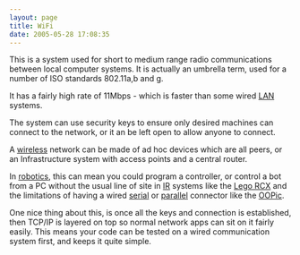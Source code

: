 ```yaml
---
layout: page
title: WiFi
date: 2005-05-28 17:08:35
---
```

<p>This is a system used for short to medium range radio communications between local computer systems. It is actually an umbrella term, used for a number of ISO standards 802.11a,b and g.
</p>
<p>It has a fairly high rate of 11Mbps - which is faster than some wired <a class="wiki" href="/wiki/lan.html" title="Local area network">LAN</a> systems.
</p>
<p>The system can use security keys to ensure only desired machines can connect to the network, or it an be left open to allow anyone to connect.
</p>
<p>A <a class="wiki" href="/wiki/wireless.html" title="Wireless">wireless</a> network can be made of ad hoc devices which are all peers, or an Infrastructure system with access points and a central router.
</p>
<p>In <a class="wiki" href="/wiki/robotic.html" title="Robotic">robotics</a>, this can mean you could program a controller, or control a bot from a PC without the usual line of site in <a class="wiki" href="/wiki/ir.html" title="Acronym for Infra Red">IR</a> systems like the <a class="wiki" href="/wiki/lego_rcx.html" title="The Lego RCX">Lego RCX</a> and the limitations of having a wired <a class="wiki" href="/wiki/serial_data_stream.html" title="Serial Data Stream">serial</a> or <a class="wiki" href="/wiki/parallel_port.html" title="Parallel Port">parallel</a> connector like the <a class="wiki" href="/wiki/oopic.html" title="OOPic">OOPic</a>.
</p>
<p>One nice thing about this, is once all the keys and connection is established, then TCP/IP is layered on top so normal network apps can sit on it fairly easily. This means your code can be tested on a wired communication system first, and keeps it quite simple.
</p>
